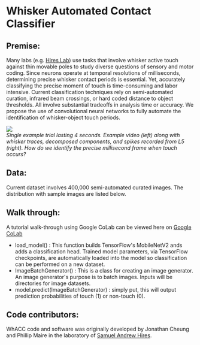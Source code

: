 # Whisker Automated Contact Classifier 

## Premise: 
Many labs (e.g. [Hires Lab](https://www.hireslab.org/)) use tasks that involve whisker active touch against thin movable poles to study diverse questions of sensory and motor coding. Since neurons operate at temporal resolutions of milliseconds, determining precise whisker contact periods is essential. Yet, accurately classifying the precise moment of touch is time-consuming and labor intensive. Current classification techniques rely on semi-automated curation, infrared beam crossings, or hard coded distance to object thresholds. All involve substantial tradeoffs in analysis time or accuracy.  We propose the use of convolutional neural networks to fully automate the identification of whisker-object touch periods.

![](./pictures/trial_animation.gif) <br />
*Single example trial lasting 4 seconds. Example video (left) along with whisker traces, decomposed components, and spikes recorded from L5 (right). How do we identify the precise millisecond frame when touch occurs?*

## Data: 
Current dataset involves 400,000 semi-automated curated images. The distribution with sample images are listed below.  
<p align="center">
  <src="./pictures/frame_distribution.png">
</p>


## Walk through: 
A tutorial walk-through using Google CoLab can be viewed here on [Google CoLab](https://colab.research.google.com/drive/1pgdpc0IWkce07Sto6AolQTGoXKCW_mes?authuser=2#scrollTo=6NkUgDlChm79)  
- load_model() : This function builds TensorFlow's MobileNetV2 ands adds a classification head. Trained model parameters, via TensorFlow checkpoints, are automatically loaded into the model so classification can be performed on a new dataset. 
- ImageBatchGenerator() : This is a class for creating an image generator. An image generator's purpose is to batch images. Inputs will be directories for image datasets. 
- model.predict(ImageBatchGenerator) : simply put, this will output prediction probabilities of touch (1) or non-touch (0). 

## Code contributors:
WhACC code and software was originally developed by Jonathan Cheung and Phillip Maire in the laboratory of [Samuel Andrew Hires](https://www.hireslab.org/). 
